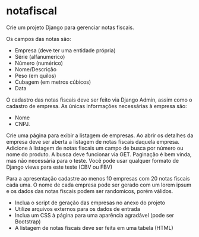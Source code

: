 # notafiscal
Crie um projeto Django para gerenciar notas fiscais. 

Os campos das notas são:  

- Empresa (deve ter uma entidade própria) 
- Série (alfanumerico) 
- Número (numérico) 
- Nome/Descrição 
- Peso (em quilos) 
- Cubagem (em metros cúbicos) 
- Data  

O cadastro das notas fiscais deve ser feito via Django Admin, assim como o cadastro de empresa.
As únicas informações necessárias à empresa são:  
- Nome 
- CNPJ.  

Crie uma página para exibir a listagem de empresas. 
Ao abrir os detalhes da empresa deve ser aberta a listagem de notas fiscais daquela empresa.  
Adicione à listagem de notas fiscais um campo de busca por número ou nome do produto. 
A busca deve funcionar via GET. 
Paginação é bem vinda, mas não necessária para o teste. 
Você pode usar qualquer formato de Django views para este teste (CBV ou FBV)  

Para a apresentação cadastre ao menos 10 empresas com 20 notas fiscais cada uma.
O nome de cada empresa pode ser gerado com um lorem ipsum e os dados das notas fiscais podem ser randomicos, porém válidos. 
- Inclua o script de geração das empresas no anexo do projeto 
- Utilize arquivos externos para os dados de entrada 
- Inclua um CSS à página para uma aparência agradável (pode ser Bootstrap) 
- A listagem de notas fiscais deve ser feita em uma tabela (HTML)
